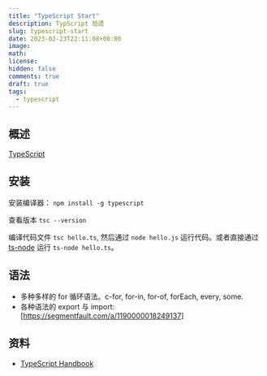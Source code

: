 ```yaml
---
title: "TypeScript Start"
description: TypScript 拾遗
slug: typescript-start
date: 2023-02-23T22:11:08+08:00
image:
math:
license:
hidden: false
comments: true
draft: true
tags:
  - typescript
---
```


## 概述

[TypeScript](https://www.typescriptlang.org/zh)

## 安装

安装编译器： `npm install -g typescript`

查看版本 `tsc --version`

编译代码文件 `tsc hello.ts`, 然后通过 `node hello.js` 运行代码。或者直接通过 [ts-node](https://www.npmjs.com/package/ts-node) 运行 `ts-node hello.ts`。

## 语法

- 多种多样的 for 循环语法。c-for, for-in, for-of, forEach, every, some.
- 各种语法的 export 与 import: [https://segmentfault.com/a/1190000018249137]

## 资料

- [TypeScript Handbook](https://www.typescriptlang.org/docs/handbook/intro.html)
